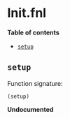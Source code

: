 # Init.fnl

**Table of contents**

- [`setup`](#setup)

## `setup`
Function signature:

```
(setup)
```

**Undocumented**


<!-- Generated with Fenneldoc v1.0.1
     https://gitlab.com/andreyorst/fenneldoc -->
